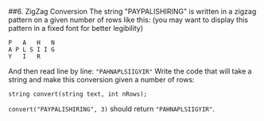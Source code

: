##6. ZigZag Conversion
The string "PAYPALISHIRING" is written in a zigzag pattern on a given number of rows like this: (you may want to display this pattern in a fixed font for better legibility)

    P   A   H   N
    A P L S I I G
    Y   I   R

And then read line by line: `"PAHNAPLSIIGYIR"`
Write the code that will take a string and make this conversion given a number of rows:

    string convert(string text, int nRows);
`convert("PAYPALISHIRING", 3)` should return `"PAHNAPLSIIGYIR"`.
